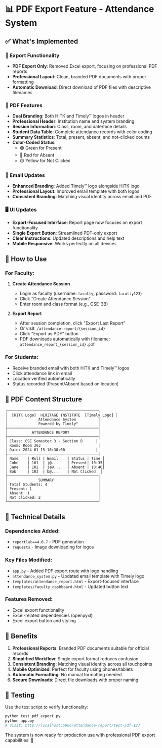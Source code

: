 # 📊 PDF Export Feature - Attendance System

## ✅ What's Implemented

### 🎯 Export Functionality
- **PDF Export Only**: Removed Excel export, focusing on professional PDF reports
- **Professional Layout**: Clean, branded PDF documents with proper formatting
- **Automatic Download**: Direct download of PDF files with descriptive filenames

### 🎨 PDF Features
- **Dual Branding**: Both HITK and Timely™ logos in header
- **Professional Header**: Institution name and system branding
- **Session Information**: Class, room, and date/time details
- **Student Data Table**: Complete attendance records with color coding
- **Summary Statistics**: Total, present, absent, and not-clicked counts
- **Color-Coded Status**: 
  - 🟢 Green for Present
  - 🔴 Red for Absent  
  - 🟡 Yellow for Not Clicked

### 📧 Email Updates
- **Enhanced Branding**: Added Timely™ logo alongside HITK logo
- **Professional Layout**: Improved email template with both logos
- **Consistent Branding**: Matching visual identity across email and PDF

### 🖥️ UI Updates
- **Export-Focused Interface**: Report page now focuses on export functionality
- **Single Export Button**: Streamlined PDF-only export
- **Clear Instructions**: Updated descriptions and help text
- **Mobile Responsive**: Works perfectly on all devices

## 🚀 How to Use

### For Faculty:
1. **Create Attendance Session**
   - Login as faculty (username: `faculty`, password: `faculty123`)
   - Click "Create Attendance Session"
   - Enter room and class format (e.g., CSE-3B)

2. **Export Report**
   - After session completion, click "Export Last Report"
   - Or visit: `/attendance-report/{session_id}`
   - Click "Export as PDF" button
   - PDF downloads automatically with filename: `attendance_report_{session_id}.pdf`

### For Students:
- Receive branded email with both HITK and Timely™ logos
- Click attendance link in email
- Location verified automatically
- Status recorded (Present/Absent based on location)

## 📄 PDF Content Structure

```
┌─────────────────────────────────────────┐
│  [HITK Logo]  HERITAGE INSTITUTE  [Timely Logo] │
│              Attendance System          │
│              Powered by Timely™         │
├─────────────────────────────────────────┤
│           ATTENDANCE REPORT             │
├─────────────────────────────────────────┤
│ Class: CSE Semester 3 - Section B      │
│ Room: Room 303                          │
│ Date: 2024-01-15 10:30:00              │
├─────────────────────────────────────────┤
│ Name    | Roll | Email    | Status | Time │
│ John    | 101  | j@...    | Present| 10:35│
│ Jane    | 102  | ja@...   | Absent | 10:40│
│ Bob     | 103  | b@...    | Not Clicked  │
├─────────────────────────────────────────┤
│              SUMMARY                    │
│ Total Students: 4                       │
│ Present: 1                              │
│ Absent: 1                               │
│ Not Clicked: 2                          │
└─────────────────────────────────────────┘
```

## 🔧 Technical Details

### Dependencies Added:
- `reportlab==4.0.7` - PDF generation
- `requests` - Image downloading for logos

### Key Files Modified:
- `app.py` - Added PDF export route with logo handling
- `attendance_system.py` - Updated email template with Timely logo
- `templates/attendance_report.html` - Export-focused interface
- `templates/faculty_dashboard.html` - Updated button text

### Features Removed:
- Excel export functionality
- Excel-related dependencies (openpyxl)
- Excel export button and styling

## 🎯 Benefits

1. **Professional Reports**: Branded PDF documents suitable for official records
2. **Simplified Workflow**: Single export format reduces confusion
3. **Consistent Branding**: Matching visual identity across all touchpoints
4. **Mobile Optimized**: Perfect for faculty using phones/tablets
5. **Automatic Formatting**: No manual formatting needed
6. **Secure Downloads**: Direct file downloads with proper naming

## 🧪 Testing

Use the test script to verify functionality:
```bash
python test_pdf_export.py
python app.py
# Visit: http://localhost:5000/attendance-report/test-pdf-123
```

The system is now ready for production use with professional PDF export capabilities! 🎉